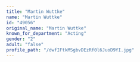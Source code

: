 ```yaml
---
title: "Martin Wuttke"
name: "Martin Wuttke"
id: "49056"
original_name: "Martin Wuttke"
known_for_department: "Acting"
gender: "2"
adult: "false"
profile_path: "/dwfIFtkMSgbvDEzRf0l6JuoD9YI.jpg"
---
```

